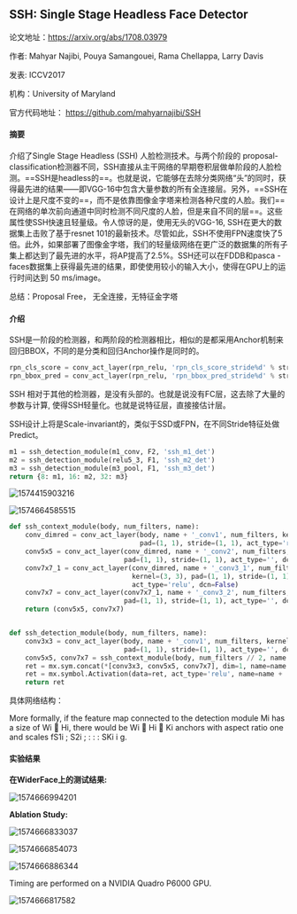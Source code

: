 ## SSH: Single Stage Headless Face Detector

论文地址：https://arxiv.org/abs/1708.03979

作者: Mahyar Najibi, Pouya Samangouei, Rama Chellappa, Larry Davis

发表: ICCV2017

机构：University of Maryland

官方代码地址： https://github.com/mahyarnajibi/SSH



#### 摘要

介绍了Single Stage Headless (SSH) 人脸检测技术。与两个阶段的 proposal-classification检测器不同，SSH直接从主干网络的早期卷积层做单阶段的人脸检测。==SSH是headless的==。也就是说，它能够在去除分类网络“头”的同时，获得最先进的结果——即VGG-16中包含大量参数的所有全连接层。另外，==SSH在设计上是尺度不变的==，而不是依靠图像金字塔来检测各种尺度的人脸。我们==在网络的单次前向通道中同时检测不同尺度的人脸，但是来自不同的层==。这些属性使SSH快速且轻量级。令人惊讶的是，使用无头的VGG-16, SSH在更大的数据集上击败了基于resnet 101的最新技术。尽管如此，SSH不使用FPN速度快了5倍。此外，如果部署了图像金字塔，我们的轻量级网络在更广泛的数据集的所有子集上都达到了最先进的水平，将AP提高了2.5%。SSH还可以在FDDB和pasca - faces数据集上获得最先进的结果，即使使用较小的输入大小，使得在GPU上的运行时间达到 50 ms/image。

总结：Proposal Free， 无全连接，无特征金字塔



#### 介绍

SSH是一阶段的检测器，和两阶段的检测器相比，相似的是都采用Anchor机制来回归BBOX，不同的是分类和回归Anchor操作是同时的。

```python
rpn_cls_score = conv_act_layer(rpn_relu, 'rpn_cls_score_stride%d' % stride, 2 * num_anchors, kernel=(1, 1), pad=(0, 0), stride=(1, 1), act_type='')
rpn_bbox_pred = conv_act_layer(rpn_relu, 'rpn_bbox_pred_stride%d' % stride, 4 * num_anchors, kernel=(1, 1), pad=(0, 0), stride=(1, 1), act_type='')
```

SSH 相对于其他的检测器，是没有头部的。也就是说没有FC层，这去除了大量的参数与计算, 使得SSH轻量化。也就是说特征层，直接接估计层。

SSH设计上将是Scale-invariant的，类似于SSD或FPN，在不同Stride特征处做Predict。

```python
m1 = ssh_detection_module(m1_conv, F2, 'ssh_m1_det')
m2 = ssh_detection_module(relu5_3, F1, 'ssh_m2_det')
m3 = ssh_detection_module(m3_pool, F1, 'ssh_m3_det')
return {8: m1, 16: m2, 32: m3}
```

 ![1574415903216](C:\Users\j00496872\Desktop\Notes\raw_images\1574415903216.png)

![1574664585515](C:\Users\j00496872\Desktop\Notes\raw_images\1574664585515.png)

```python
def ssh_context_module(body, num_filters, name):
    conv_dimred = conv_act_layer(body, name + '_conv1', num_filters, kernel=(3, 3), 
                                 pad=(1, 1), stride=(1, 1), act_type='relu', dcn=False)
    conv5x5 = conv_act_layer(conv_dimred, name + '_conv2', num_filters, kernel=(3, 3), 
                             pad=(1, 1), stride=(1, 1), act_type='', dcn=USE_DCN)
    conv7x7_1 = conv_act_layer(conv_dimred, name + '_conv3_1', num_filters, 
                               kernel=(3, 3), pad=(1, 1), stride=(1, 1), 
                               act_type='relu', dcn=False)
    conv7x7 = conv_act_layer(conv7x7_1, name + '_conv3_2', num_filters, kernel=(3, 3), 
                             pad=(1, 1), stride=(1, 1), act_type='', dcn=USE_DCN)
    return (conv5x5, conv7x7)


def ssh_detection_module(body, num_filters, name):
    conv3x3 = conv_act_layer(body, name + '_conv1', num_filters, kernel=(3, 3), 
                             pad=(1, 1), stride=(1, 1), act_type='', dcn=USE_DCN)
    conv5x5, conv7x7 = ssh_context_module(body, num_filters // 2, name + '_context')
    ret = mx.sym.concat(*[conv3x3, conv5x5, conv7x7], dim=1, name=name + '_concat')
    ret = mx.symbol.Activation(data=ret, act_type='relu', name=name + '_concat_relu')
    return ret
```

具体网络结构：





More formally, if the feature map connected to the detection module Mi has a size of Wi  Hi, there would
be Wi  Hi  Ki anchors with aspect ratio one and scales fS1i ; S2i ; : : : SKi i g.



#### 实验结果

**在WiderFace上的测试结果:**

![1574666994201](C:\Users\j00496872\Desktop\Notes\raw_images\1574666994201.png)

**Ablation Study:**

![1574666833037](C:\Users\j00496872\Desktop\Notes\raw_images\1574666833037.png) 

![1574666854073](C:\Users\j00496872\Desktop\Notes\raw_images\1574666854073.png)

![1574666886344](C:\Users\j00496872\Desktop\Notes\raw_images\1574666886344.png) 

Timing are performed on a NVIDIA Quadro P6000 GPU.

![1574666817582](C:\Users\j00496872\Desktop\Notes\raw_images\1574666817582.png)